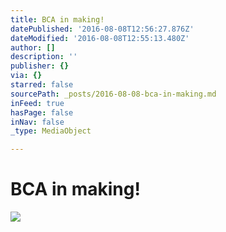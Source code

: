 ```yaml
---
title: BCA in making!
datePublished: '2016-08-08T12:56:27.876Z'
dateModified: '2016-08-08T12:55:13.480Z'
author: []
description: ''
publisher: {}
via: {}
starred: false
sourcePath: _posts/2016-08-08-bca-in-making.md
inFeed: true
hasPage: false
inNav: false
_type: MediaObject

---
```

# BCA in making!
![](https://the-grid-user-content.s3-us-west-2.amazonaws.com/c9ef0baa-62be-445f-8f54-2aadea4fe9f3.jpg)